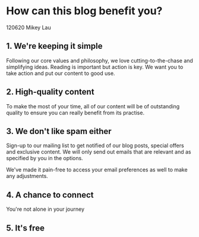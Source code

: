 # How can this blog benefit you?
120620 Mikey Lau
## 1. We're keeping it simple

Following our core values and philosophy, we love cutting-to-the-chase and simplifying ideas. Reading is important but action is key. We want you to take action and put our content to good use.

## 2. High-quality content
To make the most of your time, all of our content will be of outstanding quality to ensure you can really benefit from its practise.

## 3. We don't like spam either
Sign-up to our mailing list to get notified of our blog posts, special offers and exclusive content. We will only send out emails that are relevant and as specified by you in the options.

We've made it pain-free to access your email preferences as well to make any adjustments.

## 4. A chance to connect
You're not alone in your journey

## 5. It's free
<!--stackedit_data:
eyJoaXN0b3J5IjpbMjUzMTE3NzMyLDE2OTIzMTI5NDYsLTU4Mz
gyNzAyMV19
-->